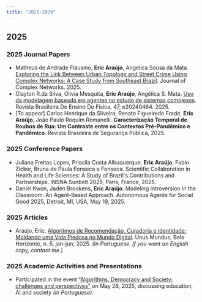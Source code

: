 ```yaml
---
title: "2025-2029"
---
```


## 2025

### 2025 Journal Papers

- Matheus de Andrade Flausino, **Eric Araújo**, Angelica Sousa da Mata. [Exploring the Link Between Urban Topology and Street Crime Using Complex Networks: A Case Study from Southeast Brazil](https://doi.org/10.1093/comnet/cnaf016). Journal of Complex Networks. 2025.
- Clayton R.da Silva, Olivia Mesquita, **Eric Araújo**, Angélica S. Mata. [Uso da modelagem baseada em agentes no estudo de sistemas complexos](https://doi.org/10.1590/1806-9126-RBEF-2024-0464). Revista Brasileira De Ensino De Física, 47, e20240464. 2025.
- [To appear] Carlos Henrique da Silveira, Renato Figueiredo Frade, **Eric Araújo**, João Paulo Roquim Romanelli. **Caracterização Temporal de Roubos de Rua: Um Contraste entre os Contextos Pré-Pandêmico e Pandêmico**. Revista Brasileira de Segurança Pública, 2025.

### 2025 Conference Papers

- Juliana Freitas Lopes, Priscila Costa Albuquerque, **Eric Araújo**, Fabio Zicker, Bruna de Paula Fonseca e Fonseca. Scientific Collaboration in Health and Life Sciences: A Study of Brazil's Contributions and Partnerships. INSNA Sunbelt 2025, Paris, France, 2025.
- Daniel Kwon, Jaden Brookens, **Eric Araújo**. Modeling Introversion in the Classroom: An Agent-Based Approach. Autonomous Agents for Social Good 2025, Detroit, MI, USA, May 19, 2025.

### 2025 Articles

- Araújo, Eric. [Algoritmos de Recomendação, Curadoria e Identidade: Moldando uma Vida Piedosa no Mundo Digital](https://unusmundus.academiaabc2.org.br/algoritmos-de-recomendacao-curadoria-e-identidade/). Unus Mundus, Belo Horizonte, n. 5, jan-jun, 2025. *(In Portuguese. If you want an English copy, contact me.)*

### 2025 Academic Activities and Presentations

- Participated in the event ["Algorithms, Democracy and Society: challenges and perspectives"](https://algoritmosesociedade.inf.ufg.br/#inicio) on May 28, 2025, discussing education, AI and society *(in Portuguese)*.

